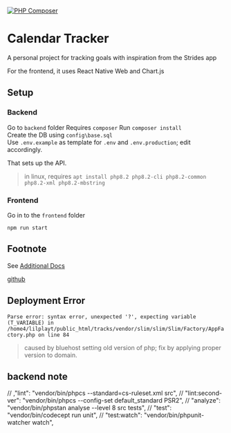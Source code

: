 [![PHP Composer](https://github.com/rayjlim/calendar_tracker/actions/workflows/php.yml/badge.svg)](https://github.com/rayjlim/calendar_tracker/actions/workflows/php.yml)
# Calendar Tracker

A personal project for tracking goals with inspiration from the Strides app

For the frontend, it uses React Native Web and Chart.js

## Setup

### Backend

Go to `backend` folder
Requires `composer`
Run `composer install`  
Create the DB using `config\base.sql`  
Use `.env.example` as template for `.env` and `.env.production`; edit accordingly.  

That sets up the API.

> in linux, requires `apt install php8.2 php8.2-cli php8.2-common php8.2-xml php8.2-mbstring`

### Frontend

Go in to the `frontend` folder

`npm run start`

## Footnote

See [Additional Docs](docs/index.md)

[github](https://github.com/rayjlim/calendar_tracker)  

## Deployment Error

`Parse error: syntax error, unexpected '?', expecting variable (T_VARIABLE) in /home4/lilplayt/public_html/tracks/vendor/slim/slim/Slim/Factory/AppFactory.php on line 84`
> caused by bluehost setting old version of php; fix by applying proper version to domain.

## backend note

// ,"lint": "vendor/bin/phpcs --standard=cs-ruleset.xml src",
// "lint:second-ver": "vendor/bin/phpcs --config-set default_standard PSR2",
// "analyze": "vendor/bin/phpstan analyse --level 8 src tests",
// "test": "vendor/bin/codecept run unit",
// "test:watch": "vendor/bin/phpunit-watcher watch",
